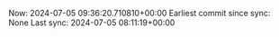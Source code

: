 Now: 2024-07-05 09:36:20.710810+00:00 Earliest commit since sync: None Last sync: 2024-07-05 08:11:19+00:00
